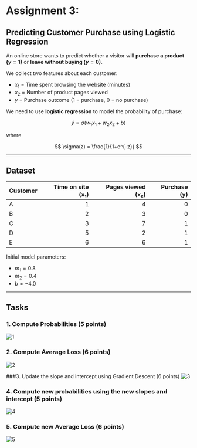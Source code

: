 # Assignment 3: 

## Predicting Customer Purchase using Logistic Regression 
An online store wants to predict whether a visitor will **purchase a product $(y = 1)$** or **leave without buying $(y = 0)$**.  


We collect two features about each customer:

- $x_1$ = Time spent browsing the website (minutes)
- $x_2$ = Number of product pages viewed
- $y$ = Purchase outcome (1 = purchase, 0 = no purchase)

We need to use **logistic regression** to model the probability of purchase:

$$
\hat{y} = \sigma(w_1 x_1 + w_2 x_2 + b)
$$

where 

$$
\sigma(z) = \frac{1}{1+e^{-z}}
$$

---

## Dataset

| Customer | Time on site (x₁) | Pages viewed (x₂) | Purchase (y) |
|----------|-------------------:|------------------:|-------------:|
| A        | 1                  | 4                 | 0            |
| B        | 2                  | 3                 | 0            |
| C        | 3                  | 7                 | 1            |
| D        | 5                  | 2                 | 1            |
| E        | 6                  | 6                 | 1            |

Initial model parameters:
- $m_1 = 0.8$
- $m_2 = 0.4$  
- $b = -4.0$

---

## Tasks

### 1. Compute Probabilities (5 points)
![1](https://github.com/user-attachments/assets/c520e524-6a8e-48c9-ba40-4454a62bf5c1)

### 2. Compute Average Loss (6 points)
![2](https://github.com/user-attachments/assets/6001a5c6-5eb9-491c-b010-f4bfb9aa7431)

###3. Update the slope and intercept using Gradient Descent (6 points)
![3](https://github.com/user-attachments/assets/ee7fe80a-331e-496f-b91c-525c1af2f861)

### 4. Compute new probabilities using the new slopes and intercept (5 points)
![4](https://github.com/user-attachments/assets/6337ca2c-ad35-46d6-ab46-671331e47347)

### 5. Compute new Average Loss (6 points)
![5](https://github.com/user-attachments/assets/41cceb30-6f45-4d6a-ba88-44c7fa644c80)


